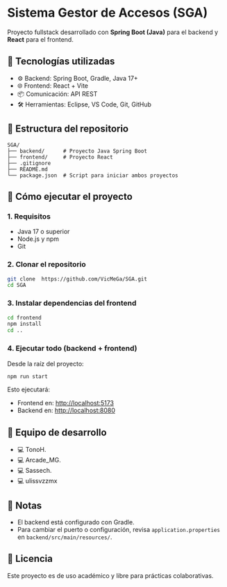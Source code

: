 # Sistema Gestor de Accesos (SGA)

Proyecto fullstack desarrollado con **Spring Boot (Java)** para el backend y **React** para el frontend.

## 🧩 Tecnologías utilizadas

- ⚙️ Backend: Spring Boot, Gradle, Java 17+
- 🌐 Frontend: React + Vite
- 📦 Comunicación: API REST
- 🛠️ Herramientas: Eclipse, VS Code, Git, GitHub

## 📁 Estructura del repositorio

```
SGA/
├── backend/      # Proyecto Java Spring Boot
├── frontend/     # Proyecto React
├── .gitignore
├── README.md
└── package.json  # Script para iniciar ambos proyectos
```

## 🚀 Cómo ejecutar el proyecto

### 1. Requisitos

- Java 17 o superior
- Node.js y npm
- Git

### 2. Clonar el repositorio

```bash
git clone  https://github.com/VicMeGa/SGA.git
cd SGA
```

### 3. Instalar dependencias del frontend

```bash
cd frontend
npm install
cd ..
```

### 4. Ejecutar todo (backend + frontend)

Desde la raíz del proyecto:

```bash
npm run start
```

Esto ejecutará:
- Frontend en: [http://localhost:5173](http://localhost:5173)
- Backend en: [http://localhost:8080](http://localhost:8080)

## 👥 Equipo de desarrollo

- 💻 TonoH. 
- 💻 Arcade_MG. 
- 💻 Sassech.
- 💻 ulissvzzmx

## 📌 Notas

- El backend está configurado con Gradle.
- Para cambiar el puerto o configuración, revisa `application.properties` en `backend/src/main/resources/`.

## 📃 Licencia

Este proyecto es de uso académico y libre para prácticas colaborativas.

